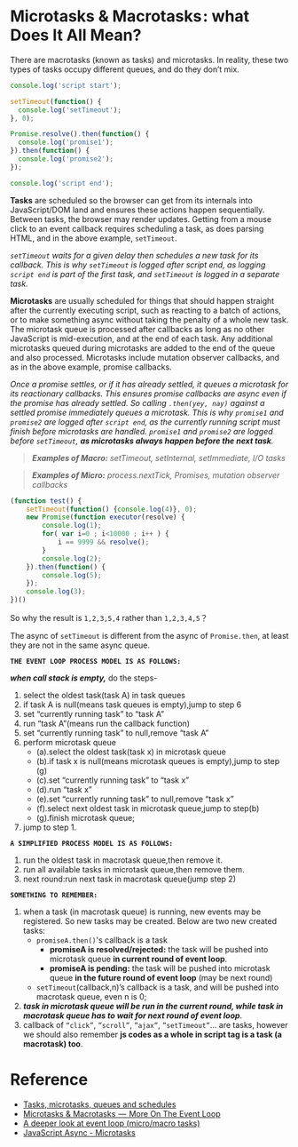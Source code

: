 # Microtasks & Macrotasks : what Does It All Mean?

There are macrotasks (known as tasks) and microtasks. In reality, these two types of tasks occupy different queues, and do they don’t mix.

```javascript
console.log('script start');

setTimeout(function() {
  console.log('setTimeout');
}, 0);

Promise.resolve().then(function() {
  console.log('promise1');
}).then(function() {
  console.log('promise2');
});

console.log('script end');
```

__Tasks__ are scheduled so the browser can get from its internals into JavaScript/DOM land and ensures these actions happen sequentially. 
Between tasks, the browser may render updates. Getting from a mouse click to an event callback requires scheduling a task, as does parsing HTML, 
and in the above example, `setTimeout`.

*`setTimeout` waits for a given delay then schedules a new task for its callback. This is why `setTimeout` is logged after script end, 
as logging `script end` is part of the first task, and `setTimeout` is logged in a separate task.*

__Microtasks__ are usually scheduled for things that should happen straight after the currently executing script, such as reacting to a batch of actions, 
or to make something async without taking the penalty of a whole new task. 
The microtask queue is processed after callbacks as long as no other JavaScript is mid-execution, and at the end of each task. 
Any additional microtasks queued during microtasks are added to the end of the queue and also processed. 
Microtasks include mutation observer callbacks, and as in the above example, promise callbacks.

*Once a promise settles, or if it has already settled, it queues a microtask for its reactionary callbacks. 
This ensures promise callbacks are async even if the promise has already settled. 
So calling `.then(yey, nay)` against a settled promise immediately queues a microtask. 
This is why `promise1` and `promise2` are logged after `script end`, as the currently running script must finish before microtasks are handled. 
`promise1` and `promise2` are logged before `setTimeout`, __as microtasks always happen before the next task__.*


> *__Examples of Macro:__
  setTimeout, setInternal, setImmediate, I/O tasks*
  
> *__Examples of Micro:__
  process.nextTick, Promises, mutation observer callbacks*
  
```javascript
(function test() {
    setTimeout(function() {console.log(4)}, 0);
    new Promise(function executor(resolve) {
        console.log(1);
        for( var i=0 ; i<10000 ; i++ ) {
            i == 9999 && resolve();
        }
        console.log(2);
    }).then(function() {
        console.log(5);
    });
    console.log(3);
})()
```

So why the result is `1,2,3,5,4` rather than `1,2,3,4,5`？

The async of `setTimeout` is different from the async of `Promise.then`, at least they are not in the same async queue.

__`THE EVENT LOOP PROCESS MODEL IS AS FOLLOWS:`__

__*when call stack is empty,*__ do the steps-

1. select the oldest task(task A) in task queues
2. if task A is null(means task queues is empty),jump to step 6
3. set “currently running task” to “task A”
4. run “task A”(means run the callback function)
5. set “currently running task” to null,remove “task A”
6. perform microtask queue
    * (a).select the oldest task(task x) in microtask queue
    * (b).if task x is null(means microtask queues is empty),jump to step (g)
    * (c).set “currently running task” to “task x”
    * (d).run “task x”
    * (e).set “currently running task” to null,remove “task x”
    * (f).select next oldest task in microtask queue,jump to step(b)
    * (g).finish microtask queue;
7. jump to step 1.

__`A SIMPLIFIED PROCESS MODEL IS AS FOLLOWS:`__

1. run the oldest task in macrotask queue,then remove it.
2. run all available tasks in microtask queue,then remove them.
3. next round:run next task in macrotask queue(jump step 2)

__`SOMETHING TO REMEMBER:`__

1. when a task (in macrotask queue) is running, new events may be registered. So new tasks may be created. Below are two new created tasks:
    * `promiseA.then()`'s callback is a task
        * __promiseA is resolved/rejected:__  the task will be pushed into microtask queue __in current round of event loop__.
        * __promiseA is pending:__  the task will be pushed into microtask queue __in the future round of event loop__ (may be next round)
    * `setTimeout`(callback,n)’s callback is a task, and will be pushed into macrotask queue, even n is 0;
2. __*task in microtask queue will be run in the current round, while task in macrotask queue has to wait for next round of event loop*__.
3. callback of `“click”`, `”scroll”`, `”ajax”`, `”setTimeout”`… are tasks, however we should also remember __js codes as a whole in script tag is a task (a macrotask) too__.

# Reference
* [Tasks, microtasks, queues and schedules](https://jakearchibald.com/2015/tasks-microtasks-queues-and-schedules/)
* [Microtasks & Macrotasks  —  More On The Event Loop](https://abc.danch.me/microtasks-macrotasks-more-on-the-event-loop-881557d7af6f)
* [A deeper look at event loop (micro/macro tasks)](https://vcfvct.wordpress.com/2017/05/08/a-deeper-look-at-event-loop-micromacro-tasks/)
* [JavaScript Async - Microtasks](https://www.i-programmer.info/programming/javascript/11337-javascript-async-microtasks.html)

